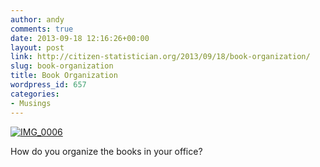 ```yaml
---
author: andy
comments: true
date: 2013-09-18 12:16:26+00:00
layout: post
link: http://citizen-statistician.org/2013/09/18/book-organization/
slug: book-organization
title: Book Organization
wordpress_id: 657
categories:
- Musings
---
```


[![IMG_0006](http://citizen-statistician.org/wp-content/uploads/2013/08/IMG_0006.jpg)](http://citizen-statistician.org/wp-content/uploads/2013/08/IMG_0006.jpg)

How do you organize the books in your office?
